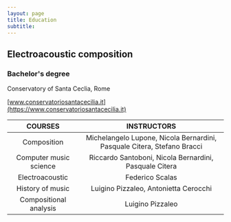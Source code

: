 ```yaml
---
layout: page
title: Education
subtitle:
---
```


## Electroacoustic composition
###  Bachelor's degree

Conservatory of Santa Ceclia, Rome

[www.conservatoriosantacecilia.it](https://www.conservatoriosantacecilia.it)


|COURSES|INSTRUCTORS|
|:---:|:---:|
|Composition|Michelangelo Lupone, Nicola Bernardini, Pasquale Citera, Stefano Bracci|
|Computer music science|Riccardo Santoboni, Nicola Bernardini, Pasquale Citera|
|Electroacoustic|Federico Scalas|
|History of music|Luigino Pizzaleo, Antonietta Cerocchi|
|Compositional analysis|Luigino Pizzaleo|
